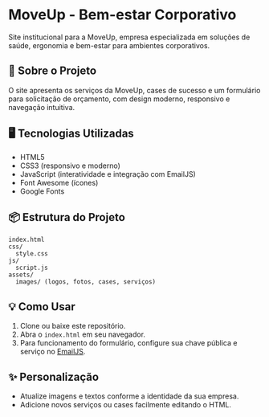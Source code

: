 # MoveUp - Bem-estar Corporativo

Site institucional para a MoveUp, empresa especializada em soluções de saúde, ergonomia e bem-estar para ambientes corporativos.

## 🚀 Sobre o Projeto
O site apresenta os serviços da MoveUp, cases de sucesso e um formulário para solicitação de orçamento, com design moderno, responsivo e navegação intuitiva.

## 🖥️ Tecnologias Utilizadas
- HTML5
- CSS3 (responsivo e moderno)
- JavaScript (interatividade e integração com EmailJS)
- Font Awesome (ícones)
- Google Fonts

## 📦 Estrutura do Projeto
```
index.html
css/
  style.css
js/
  script.js
assets/
  images/ (logos, fotos, cases, serviços)
```

## 💡 Como Usar
1. Clone ou baixe este repositório.
2. Abra o `index.html` em seu navegador.
3. Para funcionamento do formulário, configure sua chave pública e serviço no [EmailJS](https://www.emailjs.com/).

## ✨ Personalização
- Atualize imagens e textos conforme a identidade da sua empresa.
- Adicione novos serviços ou cases facilmente editando o HTML.